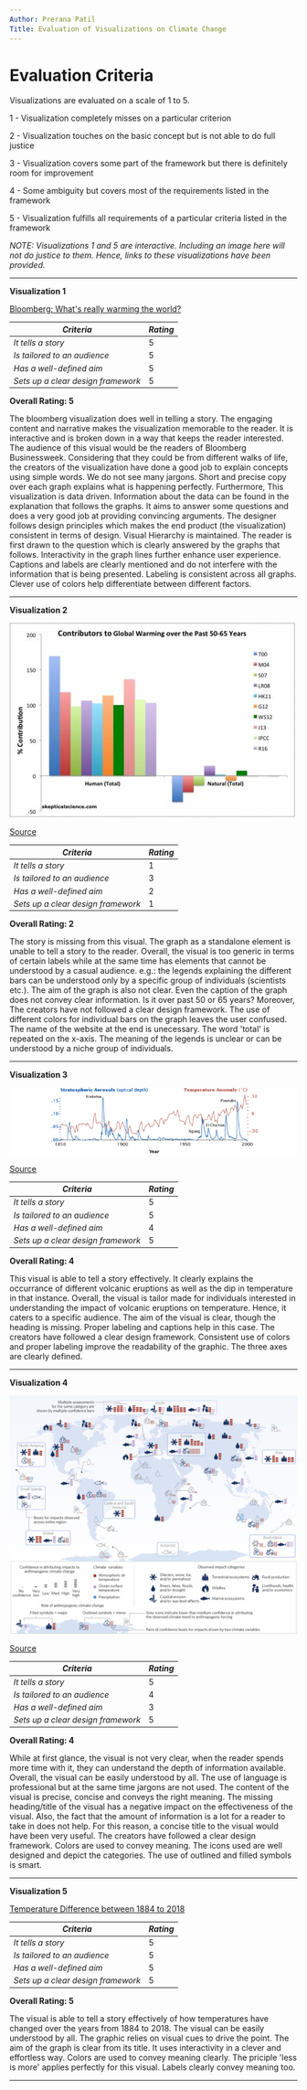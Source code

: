 ```yaml
---
Author: Prerana Patil
Title: Evaluation of Visualizations on Climate Change
---
```


# Evaluation Criteria

Visualizations are evaluated on a scale of 1 to 5. 

1 - Visualization completely misses on a particular criterion

2 - Visualization touches on the basic concept but is not able to do full justice

3 - Visualization covers some part of the framework but there is definitely room for improvement

4 - Some ambiguity but covers most of the requirements listed in the framework

5 - Visualization fulfills all requirements of a particular criteria listed in the framework

_NOTE: Visualizations 1 and 5 are interactive. Including an image here will not do justice to them. Hence, links to these visualizations have been provided._

*** 

**Visualization 1**

[Bloomberg: What's really warming the world?](https://www.bloomberg.com/graphics/2015-whats-warming-the-world/)


_Criteria_ | _Rating_
------------ | -------------
_It tells a story_ | 5
_Is tailored to an audience_ | 5
_Has a well-defined aim_ | 5
_Sets up a clear design framework_ | 5

**Overall Rating: 5**

The bloomberg visualization does well in telling a story. The engaging content and narrative makes the visualization memorable to the reader. It is interactive and is broken down in a way that keeps the reader interested. The audience of this visual would be the readers of Bloomberg Businessweek. Considering that they could be from different walks of life, the creators of the visualization have done a good job to explain concepts using simple words. We do not see many jargons. Short and precise copy over each graph explains what is happening perfectly. Furthermore, This visualization is data driven. Information about the data can be found in the explanation that follows the graphs. It aims to answer some questions and does a very good job at providing convincing arguments. The designer follows design principles which makes the end product (the visualization) consistent in terms of design. Visual Hierarchy is maintained. The reader is first drawn to the question which is clearly answered by the graphs that follows. Interactivity in the graph lines further enhance user experience. Captions and labels are clearly mentioned and do not interfere with the information that is being presented. Labeling is consistent across all graphs. Clever use of colors help differentiate between different factors.

***

**Visualization 2**

![Contributors to Global Warming over the Past 50-65 Years](https://github.com/preranap1/Data_Viz_ClimateChangeNHumans/blob/master/Images/Visual3.jpg)

[Source](https://skepticalscience.com/graphics.php?g=57)

_Criteria_ | _Rating_
------------ | -------------
_It tells a story_ | 1
_Is tailored to an audience_ | 3
_Has a well-defined aim_ | 2
_Sets up a clear design framework_ | 1

**Overall Rating: 2**

The story is missing from this visual. The graph as a standalone element is unable to tell a story to the reader. Overall, the visual is too generic in terms of certain labels while at the same time has elements that cannot be understood by a casual audience. e.g.: the legends explaining the different bars can be understood only by a specific group of individuals (scientists etc.). The aim of the graph is also not clear. Even the caption of the graph does not convey clear information. Is it over past 50 or 65 years? Moreover, The creators have not followed a clear design framework. The use of different colors for individual bars on the graph leaves the user confused. The name of the website at the end is unecessary. The word 'total' is repeated on the x-axis. The meaning of the legends is unclear or can be understood by a niche group of individuals.

***


**Visualization 3**

![Volcanic Eruptions vs Temprature](https://github.com/preranap1/Data_Viz_ClimateChangeNHumans/blob/master/Images/Visual5.png)

[Source](https://earthobservatory.nasa.gov/features/Aerosols/page3.php)

_Criteria_ | _Rating_
------------ | -------------
_It tells a story_ | 5
_Is tailored to an audience_ | 5
_Has a well-defined aim_ | 4
_Sets up a clear design framework_ | 5

**Overall Rating: 4**

This visual is able to tell a story effectively. It clearly explains the occurrance of different volcanic eruptions as well as the dip in temperature in that instance. Overall, the visual is tailor made for individuals interested in understanding the impact of volcanic eruptions on temperature. Hence, it caters to a specific audience. The aim of the visual is clear, though the heading is missing. Proper labeling and captions help in this case. The creators have followed a clear design framework. Consistent use of colors and proper labeling improve the readability of the graphic. The three axes are clearly defined.

***

**Visualization 4**

![Impacts to Regional Climate Change](https://github.com/preranap1/Data_Viz_ClimateChangeNHumans/blob/master/Images/Visual4.jpg)

[Source](https://newscenter.lbl.gov/2016/01/20/assessing-the-impact-of-human-induced-climate-change/)

_Criteria_ | _Rating_
------------ | -------------
_It tells a story_ | 5
_Is tailored to an audience_ | 4
_Has a well-defined aim_ | 3
_Sets up a clear design framework_ | 5

**Overall Rating: 4**


While at first glance, the visual is not very clear, when the reader spends more time with it, they can understand the depth of information available. Overall, the visual can be easily understood by all. The use of language is professional but at the same time jargons are not used. The content of the visual is precise, concise and conveys the right meaning. The missing heading/title of the visual has a negative impact on the effectiveness of the visual. Also, the fact that the amount of information is a lot for a reader to take in does not help. For this reason, a concise title to the visual would have been very useful. The creators have followed a clear design framework. Colors are used to convey meaning. The icons used are well designed and depict the categories. The use of outlined and filled symbols is smart. 


***

**Visualization 5**

[Temperature Difference between 1884 to 2018](https://climate.nasa.gov/vital-signs/global-temperature/)

_Criteria_ | _Rating_
------------ | -------------
_It tells a story_ | 5
_Is tailored to an audience_ | 5
_Has a well-defined aim_ | 5
_Sets up a clear design framework_ | 5

**Overall Rating: 5**


The visual is able to tell a story effectively of how temperatures have changed over the years from 1884 to 2018. The visual can be easily understood by all. The graphic relies on visual cues to drive the point. The aim of the graph is clear from its title. It uses interactivity in a clever and effortless way.  Colors are used to convey meaning clearly. The priciple 'less is more' applies perfectly for this visual. Labels clearly convey meaning too. 

***
